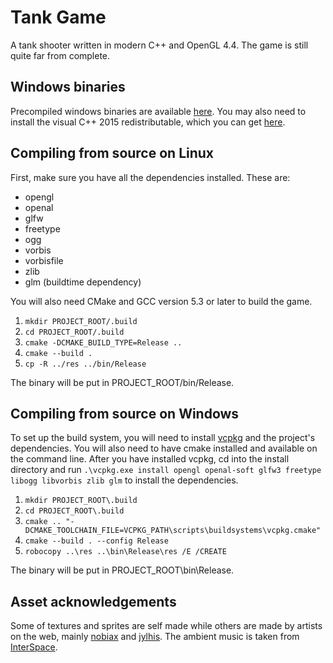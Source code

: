 # Tank Game
A tank shooter written in modern C++ and OpenGL 4.4. The game is still quite far from complete.

## Windows binaries
Precompiled windows binaries are available [here](https://www.dropbox.com/s/aevhdaysm028ur9/tankgame_win32.zip?dl=1). You may also need to install the visual C++ 2015 redistributable, which you can get [here](https://www.microsoft.com/en-us/download/details.aspx?id=48145).

## Compiling from source on Linux
First, make sure you have all the dependencies installed. These are:
* opengl
* openal
* glfw
* freetype
* ogg
* vorbis
* vorbisfile
* zlib
* glm (buildtime dependency)

You will also need CMake and GCC version 5.3 or later to build the game.

1. `mkdir PROJECT_ROOT/.build`
2. `cd PROJECT_ROOT/.build`
3. `cmake -DCMAKE_BUILD_TYPE=Release ..`
4. `cmake --build .`
5. `cp -R ../res ../bin/Release`

The binary will be put in PROJECT_ROOT/bin/Release.

## Compiling from source on Windows
To set up the build system, you will need to install [vcpkg](https://github.com/Microsoft/vcpkg) and the project's dependencies. You will also need to have cmake installed and available on the command line.
After you have installed vcpkg, cd into the install directory and run `.\vcpkg.exe install opengl openal-soft glfw3 freetype libogg libvorbis zlib glm` to install the dependencies.

1. `mkdir PROJECT_ROOT\.build`
2. `cd PROJECT_ROOT\.build`
3. `cmake .. "-DCMAKE_TOOLCHAIN_FILE=VCPKG_PATH\scripts\buildsystems\vcpkg.cmake"`
4. `cmake --build . --config Release`
5. `robocopy ..\res ..\bin\Release\res /E /CREATE`

The binary will be put in PROJECT_ROOT\bin\Release.

## Asset acknowledgements
Some of textures and sprites are self made while others are made by artists on the web, mainly [nobiax](http://nobiax.deviantart.com/) and [jylhis](http://jylhis.deviantart.com/). The ambient music is taken from [InterSpace](http://99sounds.org/interspace).
